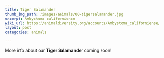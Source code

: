 ```yaml
---
title: Tiger Salamander
thumb_img_path: /images/animals/00-tigersalamander.jpg
excerpt: Ambystoma californiense
wiki_url: https://animaldiversity.org/accounts/Ambystoma_californiense/
layout: post
categories: animals

---
```


More info about our **Tiger Salamander** coming soon!